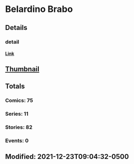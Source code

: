 # Belardino  Brabo 
## Details
### detail
#### [Link](http://marvel.com/comics/creators/13295/belardino_brabo?utm_campaign=apiRef&utm_source=225578a89fc76f3d20fbffda5d17a88d)
## [Thumbnail](http://i.annihil.us/u/prod/marvel/i/mg/b/40/image_not_available.jpg)
## Totals
### Comics: 75
### Series: 11
### Stories: 82
### Events: 0
## Modified: 2021-12-23T09:04:32-0500